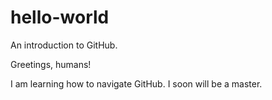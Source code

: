 # hello-world
An introduction to GitHub.

Greetings, humans!

I am learning how to navigate GitHub.  I soon will be a master.
